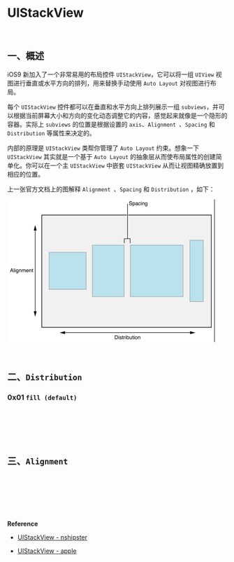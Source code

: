 # UIStackView


<br>

## 一、概述

iOS9 新加入了一个非常易用的布局控件 `UIStackView`，它可以将一组 `UIView` 视图进行垂直或水平方向的排列，用来替换手动使用 `Auto Layout` 对视图进行布局。

每个 `UIStackView` 控件都可以在垂直和水平方向上排列展示一组 `subviews`，并可以根据当前屏幕大小和方向的变化动态调整它的内容，感觉起来就像是一个隐形的容器。实际上 `subviews` 的位置是根据设置的 `axis`、`Alignment `、`Spacing` 和 `Distribution` 等属性来决定的。

内部的原理是 `UIStackView` 类帮你管理了 `Auto Layout` 约束。想象一下 `UIStackView` 其实就是一个基于 `Auto Layout` 的抽象层从而使布局属性的创建简单化。你可以在一个主 `UIStackView` 中嵌套 `UIStackView` 从而让视图精确放置到相应的位置。

上一张官方文档上的图解释 `Alignment `、`Spacing` 和 `Distribution` ，如下：

![](../Images/Swift/UIStackView/UIStackView_image01.png)


<br>

## 二、`Distribution`




### 0x01 `fill (default)` 


```Swift

```


```Swift

```



```Swift

```



```Swift

```


<br>

## 三、`Alignment`

```Swift

```


```Swift

```



```Swift

```



```Objective-C

```

<br>



<br>

**Reference**

- [UIStack​View - nshipster](https://nshipster.com/uistackview/)

- [UIStackView - apple](https://developer.apple.com/documentation/uikit/uistackview)

<br>